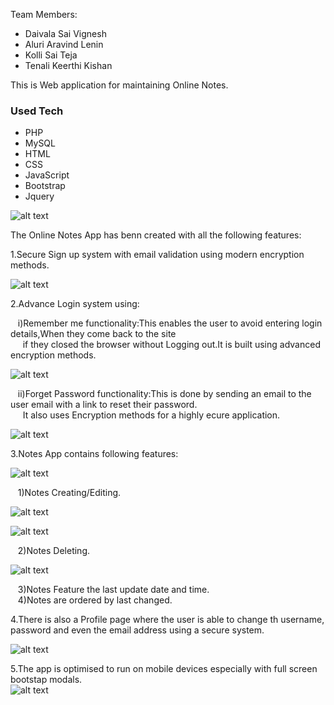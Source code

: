 Team Members:
* Daivala Sai Vignesh
* Aluri Aravind Lenin
* Kolli Sai Teja
* Tenali Keerthi Kishan

This is Web application for maintaining Online Notes.

### Used Tech
* PHP
* MySQL
* HTML 
* CSS
* JavaScript
* Bootstrap
* Jquery

![alt text](./images_Notes%20App/1.JPG)


The Online Notes App has benn created with all the following features:<br/>

1.Secure Sign up system with email validation using modern encryption methods.<br/>


![alt text](./images_Notes%20App/4.JPG)


2.Advance Login system using:<br/>

  &nbsp;&nbsp;&nbsp;i)Remember me functionality:This enables the user to avoid entering login details,When they come back to the site<br/>&nbsp;&nbsp;&nbsp;&nbsp;&nbsp;if they closed the browser without  Logging out.It is built using advanced encryption methods.<br/>
  
  ![alt text](./images_Notes%20App/2.JPG)
  
  &nbsp;&nbsp;&nbsp;ii)Forget Password functionality:This is done by sending an email to the user email with a link to reset their password.<br/>
  &nbsp;&nbsp;&nbsp;&nbsp;&nbsp;It also uses Encryption methods for a highly ecure application.<br/>
  
   ![alt text](./images_Notes%20App/3.JPG)

3.Notes App contains following features:<br/>

  ![alt text](./images_Notes%20App/5.JPG)
  
  &nbsp;&nbsp;&nbsp;1)Notes Creating/Editing.<br/>
  
  ![alt text](./images_Notes%20App/7.JPG)
  
  ![alt text](./images_Notes%20App/8.JPG)
  
  &nbsp;&nbsp;&nbsp;2)Notes Deleting.<br/>
  
  ![alt text](./images_Notes%20App/6.JPG)
  
  &nbsp;&nbsp;&nbsp;3)Notes Feature the last update date and time.<br/>
  &nbsp;&nbsp;&nbsp;4)Notes are ordered by last changed.<br/>

4.There is also a Profile page where the user is able to change th username, password and even the email address using a secure system.<br/>

![alt text](./images_Notes%20App/9.JPG)

5.The app is optimised to run on mobile devices especially with full screen bootstap modals.<br/>
![alt text](./images_Notes%20App/10.jpeg)


